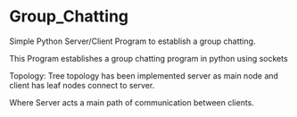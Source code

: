 # Group_Chatting
Simple Python Server/Client Program to establish a group chatting.



This Program establishes a group chatting program in python using sockets

Topology: Tree topology has been implemented server as main node and client has leaf nodes connect to server.

Where Server acts a main path of communication between clients.

